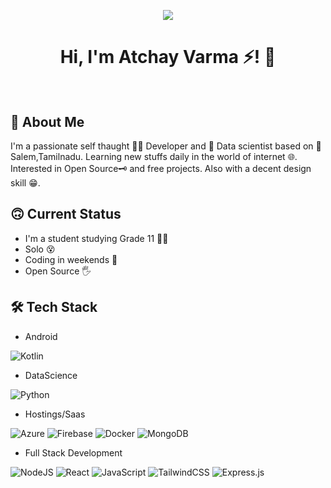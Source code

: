 

 


<p align="center">
  <img src="https://media.giphy.com/media/JFKRf4sXThfUPsvwmn/giphy.gif" />
</p>

<h1 align="center">
Hi, I'm Atchay Varma ⚡! 👋
 <br></br>
</h1>


 




## 🚀 About Me
I'm a passionate self thaught 🧑‍💻 Developer and 📅 Data scientist based on 📍Salem,Tamilnadu. Learning new stuffs daily in the world of internet 🌐.
Interested in Open Source🗝️ and free projects. Also with a decent design skill 😁.

## 🙃 Current Status
* I'm a student studying Grade 11 👨‍🎓
* Solo 😵 
* Coding in weekends 🙂
* Open Source 🖐️

## 🛠 Tech Stack

* Android

![Kotlin](https://img.shields.io/badge/kotlin-%230095D5.svg?style=for-the-badge&logo=kotlin&logoColor=white)

* DataScience

![Python](https://img.shields.io/badge/python-3670A0?style=for-the-badge&logo=python&logoColor=ffdd54)


* Hostings/Saas

![Azure](https://img.shields.io/badge/azure-%230072C6.svg?style=for-the-badge&logo=microsoftazure&logoColor=white)
![Firebase](https://img.shields.io/badge/firebase-%23039BE5.svg?style=for-the-badge&logo=firebase)
![Docker](https://img.shields.io/badge/docker-%230db7ed.svg?style=for-the-badge&logo=docker&logoColor=white)
![MongoDB](https://img.shields.io/badge/MongoDB-%234ea94b.svg?style=for-the-badge&logo=mongodb&logoColor=white)

* Full Stack Development

![NodeJS](https://img.shields.io/badge/node.js-6DA55F?style=for-the-badge&logo=node.js&logoColor=white)
![React](https://img.shields.io/badge/react-%2320232a.svg?style=for-the-badge&logo=react&logoColor=%2361DAFB)
![JavaScript](https://img.shields.io/badge/javascript-%23323330.svg?style=for-the-badge&logo=javascript&logoColor=%23F7DF1E)
![TailwindCSS](https://img.shields.io/badge/tailwindcss-%2338B2AC.svg?style=for-the-badge&logo=tailwind-css&logoColor=white)
![Express.js](https://img.shields.io/badge/express.js-%23404d59.svg?style=for-the-badge&logo=express&logoColor=%2361DAFB)
